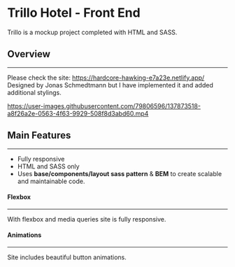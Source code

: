 # Trillo Hotel - Front End

Trillo is a mockup project completed with HTML and SASS.

## Overview
---
Please check the site:
https://hardcore-hawking-e7a23e.netlify.app/
Designed by Jonas Schmedtmann but I have implemented it and added additional stylings.


https://user-images.githubusercontent.com/79806596/137873518-a8f26a2e-0563-4f63-9929-508f8d3abd60.mp4



## Main Features
---
- Fully responsive
- HTML and SASS only
- Uses **base/components/layout sass pattern** & **BEM** to create scalable and maintainable code.

#### Flexbox
---
With flexbox and media queries site is fully responsive.

#### Animations
---
Site includes beautiful button animations.

